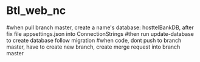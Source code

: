 # Btl_web_nc
#when pull branch master, create a name's database: hosttelBankDB, after fix file appsettings.json into ConnectionStrings
#then run update-database to create database follow migration
#when code, dont push to branch master, have to create new branch, create merge request into branch master
